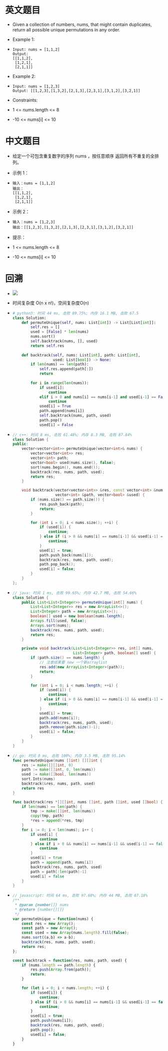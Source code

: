 
# 英文题目

- Given a collection of numbers, nums, that might contain duplicates, return all possible unique permutations in any order.

- Example 1:

- ```plain text
  Input: nums = [1,1,2]
  Output:
  [[1,1,2],
   [1,2,1],
   [2,1,1]]
  ```


- Example 2:

- ```plain text
  Input: nums = [1,2,3]
  Output: [[1,2,3],[1,3,2],[2,1,3],[2,3,1],[3,1,2],[3,2,1]]
  ```


- Constraints:

- 1 <= nums.length <= 8

- -10 <= nums[i] <= 10

# 中文题目

- 给定一个可包含重复数字的序列 nums ，按任意顺序 返回所有不重复的全排列。

- 示例 1：

- ```plain text
  输入：nums = [1,1,2]
  输出：
  [[1,1,2],
   [1,2,1],
   [2,1,1]]
  ```


- 示例 2：

- ```plain text
  输入：nums = [1,2,3]
  输出：[[1,2,3],[1,3,2],[2,1,3],[2,3,1],[3,1,2],[3,2,1]]
  ```


- 提示：

- 1 <= nums.length <= 8

- -10 <= nums[i] <= 10

# 回溯

- ![](https://img.shiqi-lu.tech/20210605213821.png)

- 时间复杂度 O(n x n!)，空间复杂度O(n)

- ```python
  # python3: 时间 44 ms, 击败 89.75%; 内存 16.1 MB, 击败 67.5
  class Solution:
      def permuteUnique(self, nums: List[int]) -> List[List[int]]:
          self.res = []
          used = [False] * len(nums)
          nums.sort()
          self.backtrack(nums, [], used)
          return self.res
      
      def backtrack(self, nums: List[int], path: List[int], 
                    used: List[bool]) -> None:
          if len(nums) == len(path):
              self.res.append(path[:])
              return
          
          for i in range(len(nums)):
              if used[i]:
                  continue
              elif i > 0 and nums[i] == nums[i-1] and used[i-1] == False:
                  continue
              used[i] = True
              path.append(nums[i])
              self.backtrack(nums, path, used)
              path.pop()
              used[i] = False
  ```


- ```c++
  // c++: 时间 8 ms, 击败 61.48%; 内存 8.3 MB, 击败 87.84%
  class Solution {
  public:
      vector<vector<int>> permuteUnique(vector<int>& nums) {
          vector<vector<int>> res;
          vector<int> path;
          vector<bool> used(nums.size(), false);
          sort(nums.begin(), nums.end());
          backtrack(res, nums, path, used);
          return res;
      }
  
      void backtrack(vector<vector<int>> &res, const vector<int> &nums,
                     vector<int> &path, vector<bool> &used) {
          if (nums.size() == path.size()) {
              res.push_back(path);
              return;
          }
  
          for (int i = 0; i < nums.size(); ++i) {
              if (used[i]) {
                  continue;
              } else if (i > 0 && nums[i] == nums[i-1] && used[i-1] == false) {
                  continue;
              }
              used[i] = true;
              path.push_back(nums[i]);
              backtrack(res, nums, path, used);
              path.pop_back();
              used[i] = false;
          }
      }
  };
  ```


- ```java
  // java: 时间 1 ms, 击败 99.65%; 内存 42.7 MB, 击败 54.66%
  class Solution {
      public List<List<Integer>> permuteUnique(int[] nums) {
          List<List<Integer>> res = new ArrayList<>();
          List<Integer> path = new ArrayList<>();
          boolean[] used = new boolean[nums.length];
          Arrays.fill(used, false);
          Arrays.sort(nums);
          backtrack(res, nums, path, used);
          return res;
      }
  
      private void backtrack(List<List<Integer>> res, int[] nums,
                             List<Integer> path, boolean[] used) {
          if (path.size() == nums.length) {
              // 注意结果要 new 一个新arraylist
              res.add(new ArrayList<Integer>(path));
              return;
          }
  
          for (int i = 0; i < nums.length; ++i) {
              if (used[i]) {
                  continue;
              } else if (i > 0 && nums[i] == nums[i-1] && used[i-1] == false) {
                  continue;
              }
              used[i] = true;
              path.add(nums[i]);
              backtrack(res, nums, path, used);
              path.remove(path.size()-1);
              used[i] = false;
          }
      }
  }
  ```


- ```go
  // go: 时间 0 ms, 击败 100%; 内存 3.5 MB, 击败 95.14%
  func permuteUnique(nums []int) [][]int {
      res := make([][]int, 0)
      path := make([]int, 0, len(nums))
      used := make([]bool, len(nums))
      sort.Ints(nums)
      backtrack(&res, nums, path, used)
      return res
  }
  
  func backtrack(res *[][]int, nums []int, path []int, used []bool) {
      if len(nums) == len(path) {
          tmp := make([]int, len(nums))
          copy(tmp, path)
          *res = append(*res, tmp)
      }
      for i := 0; i < len(nums); i++ {
          if used[i] {
              continue
          } else if i > 0 && nums[i] == nums[i-1] && used[i-1] == false {
              continue
          }
          used[i] = true
          path = append(path, nums[i])
          backtrack(res, nums, path, used)
          path = path[:len(path)-1]
          used[i] = false
      }
  }
  ```


- ```javascript
  // javascript: 时间 64 ms, 击败 97.68%; 内存 44 MB, 击败 67.18%
  /**
   * @param {number[]} nums
   * @return {number[][]}
   */
  var permuteUnique = function(nums) {
      const res = new Array();
      const path = new Array();
      const used = new Array(nums.length).fill(false);
      nums.sort((a,b) => a-b);
      backtrack(res, nums, path, used);
      return res;
  };
  
  const backtrack = function(res, nums, path, used) {
      if (nums.length == path.length) {
          res.push(Array.from(path));
          return;
      }
  
      for (let i = 0; i < nums.length; ++i) {
          if (used[i]) {
              continue;
          } else if (i > 0 && nums[i] == nums[i-1] && used[i-1] == false) {
              continue;
          }
          used[i] = true;
          path.push(nums[i]);
          backtrack(res, nums, path, used);
          path.pop();
          used[i] = false;
      }
  }
  ```


